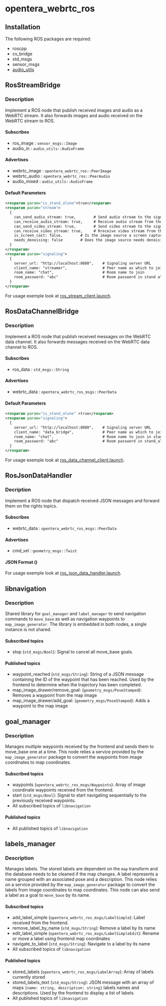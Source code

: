# opentera_webrtc_ros
## Installation

The following ROS packages are required:

- roscpp
- cv_bridge
- std_msgs
- sensor_msgs
- [audio_utils](https://github.com/introlab/audio_utils)

## RosStreamBridge

### Description

Implement a ROS node that publish received images and audio as a WebRTC stream.
It also forwards images and audio received on the WebRTC stream to ROS.

#### Subscribes

- ros_image : `sensor_msgs::Image`
- audio_in : `audio_utils::AudioFrame`

#### Advertises

- webrtc_image : `opentera_webrtc_ros::PeerImage`
- webrtc_audio : `opentera_webrtc_ros::PeerAudio`
- audio_mixed : `audio_utils::AudioFrame`

#### Default Parameters

```xml
<rosparam param="is_stand_alone">true</rosparam>
<rosparam param="stream">
  {
    can_send_audio_stream: true,        # Send audio stream to the signaling server
    can_receive_audio_stream: true,     # Receive audio stream from the signaling server
    can_send_video_stream: true,        # Send video stream to the signaling server
    can_receive_video_stream: true,     # Rreceive video stream from the signaling server
    is_screen_cast: false,        # Is the image source a screen capture?
    needs_denoising: false        # Does the image source needs denoising?
  }
</rosparam>
<rosparam param="signaling">
  {
    server_url: "http://localhost:8080",    # Signaling server URL
    client_name: "streamer",                # Peer name as which to join the room
    room_name: "chat",                      # Room name to join
    room_password: "abc"                    # Room password in stand alone mode
  }
</rosparam>
```

For usage exemple look at [ros_stream_client.launch](launch/ros_stream_client.launch).

## RosDataChannelBridge

### Description

Implement a ROS node that publish received messages on the WebRTC
data channel. It also forwards messages received on the WebRTC data channel to ROS.

#### Subscribes

- ros_data : `std_msgs::String`

#### Advertises

- webrtc_data : `opentera_webrtc_ros_msgs::PeerData`

#### Default Parameters

```xml
<rosparam param="is_stand_alone" >true</rosparam>
<rosparam param="signaling">
  {
    server_url: "http://localhost:8080",    # Signaling server URL
    client_name: "data_bridge",             # Peer name as which to join the room
    room_name: "chat",                      # Room name to join in stand_alone mode
    room_password: "abc"                    # Room password in stand_alone mode
  }
</rosparam>
```

For usage exemple look at [ros_data_channel_client.launch](launch/ros_data_channel_client.launch).

## RosJsonDataHandler

### Decription

Implement a ROS node that dispatch received JSON messages and forward them on the rights topics.
#### Subscribes

- webrtc_data : `opentera_webrtc_ros_msgs::PeerData`

#### Advertises

- cmd_vel : `geometry_msgs::Twist`

#### JSON Format ()

For usage exemple look at [ros_json_data_handler.launch](launch/ros_json_data_handler.launch).

## libnavigation

### Description

Shared library for `goal_manager` and `label_manager` to send navigation commands to `move_base` as well as navigation waypoints to `map_image_generator`.
The library is embedded in both nodes, a single instance is not shared.

#### Subscribed topics

- stop (`std_msgs/Bool`): Signal to cancel all move_base goals.

#### Published topics

- waypoint_reached (`std_msgs/String`): String of a JSON message containing the ID of the waypoint that has been reached. Used by the frontend to determine when the trajectory has been completed.
- map_image_drawer/remove_goal: (`geometry_msgs/PoseStamped`): Removes a waypoint from the map image
- map_image_drawer/add_goal: (`geometry_msgs/PoseStamped`): Adds a waypoint to the map image

## goal_manager

### Description

Manages multiple waypoints received by the frontend and sends them to move_base one at a time. This node relies a service provided by the `map_image_generator` package to convert the waypoints from image coordinates to map coordinates.

#### Subscribed topics

- waypoints (`opentera_webrtc_ros_msgs/Waypoints`): Array of image coordinate waypoints received from the frontend.
- start (`std_msgs/Bool`): Signal to start navigating sequentially to the previously received waypoints.
- All subscribed topics of `libnavigation`

#### Published topics

- All published topics of `libnavigation`

## labels_manager

### Description

Manages labels.
The stored labels are dependent on the `map` transform and the database needs to be cleaned if the map changes.
A label represents a name grouped with an associated pose and a description.
This node relies on a service provided by the `map_image_generator` package to convert the labels from image coordinates to map coordinates.
This node can also send a label as a goal to `move_base` by its name.

#### Subscribed topics

- add_label_simple (`opentera_webrtc_ros_msgs/LabelSimple`): Label received from the frontend.
- remove_label_by_name (`std_msgs/String`): Remove a label by its name
- edit_label_simple (`opentera_webrtc_ros_msgs/LabelSimpleEdit`): Rename or move a label using frontend map coordinates
- navigate_to_label (`std_msgs/String`): Navigate to a label by its name
- All subscribed topics of `libnavigation`

#### Published topics

- stored_labels (`opentera_webrtc_ros_msgs/LabelArray`): Array of labels currently stored
- stored_labels_text (`std_msgs/String`): JSON message with an array of maps `{name: string, description: string}` labels names and descriptions. Used by the frontend to display a list of labels.
- All published topics of `libnavigation`
